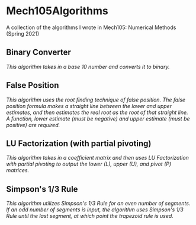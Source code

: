 # Mech105Algorithms
A collection of the algorithms I wrote in Mech105: Numerical Methods (Spring 2021)


## Binary Converter
*This algorithm takes in a base 10 number and converts it to binary.*

## False Position
*This algorithm uses the root finding technique of false position. The false position formula makes a straight line between the lower and upper estimates, and then estimates the real root as the root of that straight line. A function, lower estimate (must be negative) and upper estimate (must be positive) are required.*

## LU Factorization (with partial pivoting)
*This algorithm takes in a coefficient matrix and then uses LU Factorization with partial pivoting to output the lower (L), upper (U), and pivot (P) matrices.* 

## Simpson's 1/3 Rule
*This algorithm utilizes Simpson's 1/3 Rule for an even number of segments. If an odd number of segments is input, the algorithm uses Simpson's 1/3 Rule until the last segment, at which point the trapezoid rule is used.* 


